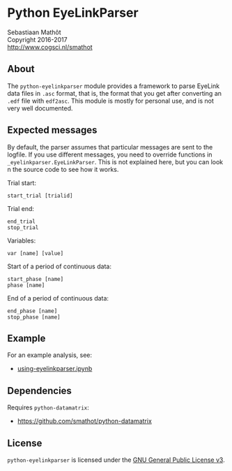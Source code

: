 # Python EyeLinkParser

Sebastiaan Mathôt  <br />
Copyright 2016-2017  <br />
http://www.cogsci.nl/smathot

## About

The `python-eyelinkparser` module provides a framework to parse EyeLink data files in `.asc` format, that is, the format that you get after converting an `.edf` file with `edf2asc`. This module is mostly for personal use, and is not very well documented.

## Expected messages

By default, the parser assumes that particular messages are sent to the logfile. If you use different messages, you need to override functions in
`_eyelinkparser.EyeLinkParser`. This is not explained here, but you can look n the source code to see how it works.

Trial start:

	start_trial [trialid]
	
Trial end:

	end_trial
	stop_trial
	
Variables:

	var [name] [value]
	
Start of a period of continuous data:
	
	start_phase [name]
	phase [name]
	
End of a period of continuous data:

	end_phase [name]
	stop_phase [name]
	
	
## Example

For an example analysis, see:

- [using-eyelinkparser.ipynb](using-eyelinkparser.ipynb)

## Dependencies

Requires `python-datamatrix`:

- <https://github.com/smathot/python-datamatrix>

## License

`python-eyelinkparser` is licensed under the [GNU General Public License
v3](http://www.gnu.org/licenses/gpl-3.0.en.html).

